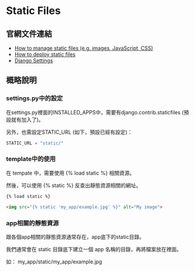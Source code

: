 # Static Files

## 官網文件連結

* [How to manage static files (e.g. images, JavaScript, CSS)](https://docs.djangoproject.com/en/4.2/howto/static-files/)
* [How to deploy static files](https://docs.djangoproject.com/en/4.2/howto/static-files/deployment/)
* [Django Settings](https://docs.djangoproject.com/en/4.2/ref/settings/)

## 概略說明

### settings.py中的設定

在settings.py裡面的INSTALLED_APPS中，需要有django.contrib.staticfiles (預設就有加入了)。

另外，也需設定STATIC_URL (如下，預設已經有設定)：

```python
STATIC_URL = "static/"
```

### template中的使用

在 tempate 中，需要使用 {% load static %} 相關資源。

然後，可以使用 {% static %} 反查出靜態資源相關的網址。

```html
{% load static %}

<img src="{% static 'my_app/example.jpg' %}" alt="My image">
```

### app相關的靜態資源

跟各個app相關的靜態資源通常存在，app底下的static目錄。

我們通常會在 static 目錄底下建立一個 app 名稱的目錄，再將檔案放在裡面。

如： my_app/static/my_app/example.jpg

